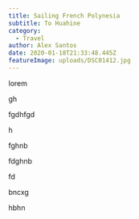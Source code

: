 ```yaml
---
title: Sailing French Polynesia
subtitle: To Huahine
category:
  - Travel
author: Alex Santos
date: 2020-01-18T21:33:48.445Z
featureImage: uploads/DSC01412.jpg
---
```

lorem

gh

fgdhfgd

h



fghnb

fdghnb

fd

bncxg

hbhn
